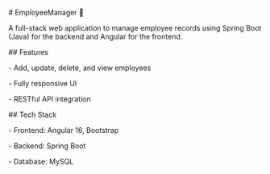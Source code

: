 \# EmployeeManager 🚀



A full-stack web application to manage employee records using Spring Boot (Java) for the backend and Angular for the frontend.



\## Features

\- Add, update, delete, and view employees

\- Fully responsive UI

\- RESTful API integration



\## Tech Stack

\- Frontend: Angular 16, Bootstrap

\- Backend: Spring Boot

\- Database: MySQL






